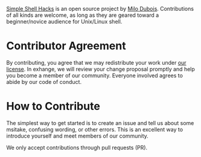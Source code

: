 [Simple Shell Hacks](https://github.com/milodubois/simple-shell-hacks) is an open source project by [Milo Dubois](https://milodubois.github.io). Contributions of all kinds are welcome, as long as they are geared toward a beginner/novice audience for Unix/Linux shell.

# Contributor Agreement

By contributing, you agree that we may redistribute your work under [our license](https://github.com/milodubois/simple-shell-hacks/blob/main/LICENSE). In exhange, we will review your change proposal promptly and help you become a member of our community. Everyone involved agrees to abide by our code of conduct.

# How to Contribute

The simplest way to get started is to create an issue and tell us about some msitake, confusing wording, or other errors. This is an excellent way to introduce yourself and meet members of our community.

We only accept contributions through pull requests (PR).  